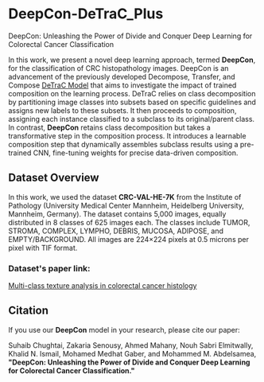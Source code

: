 # DeepCon-DeTraC_Plus
DeepCon: Unleashing the Power of Divide and Conquer Deep Learning for Colorectal Cancer Classification

In this work, we present a novel deep learning approach, termed **DeepCon**, for the classification of CRC histopathology images. DeepCon is an advancement of the previously developed Decompose, Transfer, and Compose [DeTraC Model](https://ieeexplore.ieee.org/abstract/document/9075155) that aims to investigate the impact of trained composition on the learning process. DeTraC relies on class decomposition by partitioning image classes into subsets based on specific guidelines and assigns new labels to these subsets. It then proceeds to composition, assigning each instance classified to a subclass to its original/parent class. In contrast, **DeepCon** retains class decomposition but takes a transformative step in the composition process. It introduces a learnable composition step that dynamically assembles subclass results using a pre-trained CNN, fine-tuning weights for precise data-driven composition.

## Dataset Overview
In this work, we used the dataset **CRC-VAL-HE-7K** from the Institute of Pathology (University Medical Center Mannheim, Heidelberg University, Mannheim, Germany). The dataset contains 5,000 images, equally distributed in 8 classes of 625 images each. The classes include TUMOR, STROMA, COMPLEX, LYMPHO, DEBRIS, MUCOSA, ADIPOSE, and EMPTY/BACKGROUND. All images are 224×224 pixels at 0.5 microns per pixel with TIF format.



### Dataset's paper link:
[Multi-class texture analysis in colorectal cancer histology](https://www.nature.com/articles/srep27988)


## Citation
If you use our **DeepCon** model in your research, please cite our paper:

Suhaib Chughtai, Zakaria Senousy, Ahmed Mahany, Nouh Sabri Elmitwally, Khalid N. Ismail, Mohamed Medhat Gaber, and Mohammed M. Abdelsamea, **"DeepCon: Unleashing the Power of Divide and Conquer Deep Learning for Colorectal Cancer Classification."**

